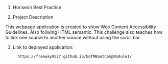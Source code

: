 1. Horiseon Best Practice

2. Project Description

 This webpage application is created to show Web Content Accessibility Guidelines. Also follwing HTML semantic. This challenge also teaches how to link one source to another source without using the scroll bar.

3. Link to deployed application:

         https://freeway9527.github.io/UofMBootCampModule1/






